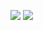 ![](https://c.tenor.com/PETBj_OJmJUAAAAC/leekspin.gif)
![](https://link.storjshare.io/jwnwn23qvtwrsemvqmnqc5ydek5a/gif-for-github%2FZwqV1LU.gif)
